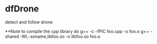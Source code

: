 dfDrone
=======

detect and follow drone

**Note
to compile the cpp library do
g++ -c -fPIC foo.cpp -o foo.o
g++ -shared -Wl,-soname,libfoo.so -o libfoo.so  foo.o

